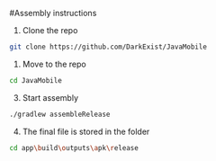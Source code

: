 #Assembly instructions

1. Clone the repo
  ```bash
  git clone https://github.com/DarkExist/JavaMobile
  ```
1. Move to the repo
  ```bash
  cd JavaMobile
  ``` 
3. Start assembly
  ```bash
  ./gradlew assembleRelease
  ``` 
4. The final file is stored in the folder
  ```bash
  cd app\build\outputs\apk\release
  ``` 
